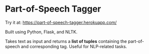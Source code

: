 # Part-of-Speech Tagger

Try it at: https://part-of-speech-tagger.herokuapp.com/

Built using Python, Flask, and NLTK.

Takes text as input and returns a **list of tuples** containing the part-of-speech and corresponding tag. Useful for NLP-related tasks.
